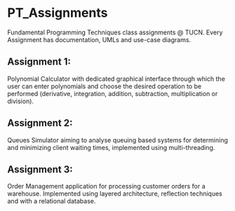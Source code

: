 # PT_Assignments
 Fundamental Programming Techniques class assignments @ TUCN.
 Every Assignment has documentation, UMLs and use-case diagrams.
 
 ## Assignment 1:
  Polynomial Calculator with dedicated graphical interface through which the user can enter polynomials and choose the desired operation to be performed (derivative, integration, addition, subtraction, multiplication or division). 
  
  ## Assignment 2: 
   Queues Simulator aiming to analyse queuing based systems for determining and minimizing client waiting times, implemented using multi-threading.
   
  ## Assignment 3:
   Order Management application for processing customer orders for a warehouse. Implemented using layered architecture, reflection techniques and with a relational database.
